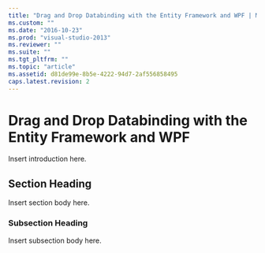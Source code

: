 ```yaml
---
title: "Drag and Drop Databinding with the Entity Framework and WPF | Microsoft Docs"
ms.custom: ""
ms.date: "2016-10-23"
ms.prod: "visual-studio-2013"
ms.reviewer: ""
ms.suite: ""
ms.tgt_pltfrm: ""
ms.topic: "article"
ms.assetid: d81de99e-8b5e-4222-94d7-2af556858495
caps.latest.revision: 2
---
```

# Drag and Drop Databinding with the Entity Framework and WPF
Insert introduction here.  
  
## Section Heading  
 Insert section body here.  
  
### Subsection Heading  
 Insert subsection body here.
